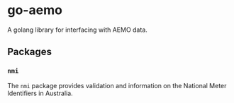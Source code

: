 # go-aemo

A golang library for interfacing with AEMO data.

## Packages

### `nmi`

The `nmi` package provides validation and information on the National Meter Identifiers
in Australia.
